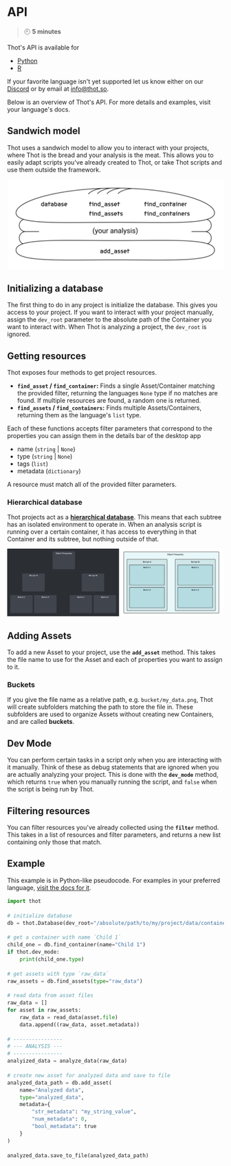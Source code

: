 # API
> :clock9: **5 minutes**

Thot's API is available for
+ [Python](python)
+ [R](r)

If your favorite language isn't yet supported let us know either on our [Discord](https://discord.gg/Kv2c5XynfV) or by email at <info@thot.so>.

Below is an overview of Thot's API. For more details and examples, visit your language's docs.

## Sandwich model
Thot uses a sandwich model to allow you to interact with your projects, where Thot is the bread and your analysis is the meat.
This allows you to easily adapt scripts you've already created to Thot, or take Thot scripts and use them outside the framework.

![Thot's API sandwich model](images/sandwich_model.png)

## Initializing a database
The first thing to do in any project is initialize the database. This gives you access to your project.
If you want to interact with your project manually, assign the `dev_root` parameter to the absolute path of the Container you want to interact with. When Thot is analyzing a project, the `dev_root` is ignored.

## Getting resources
Thot exposes four methods to get project resources.
+ **`find_asset` / `find_container`:** Finds a single Asset/Container matching the provided filter, returning the languages `None` type if no matches are found.
If multiple resources are found, a random one is returned.
+ **`find_assets` / `find_containers`:** Finds multiple Assets/Containers, returning them as the language's `list` type.

Each of these functions accepts filter parameters that correspond to the properties you can assign them in the details bar of the desktop app
+ name  (`string` | `None`)
+ type (`string` | `None`)
+ tags (`list`)
+ metadata (`dictionary`)

A resource must match all of the provided filter parameters.

### Hierarchical database
Thot projects act as a [**hierarchical database**](https://en.wikipedia.org/wiki/Hierarchical_database_model). This means that each subtree has an isolated environment to operate in. When an analysis script is running over a certain container, it has access to everything in that Container and its subtree, but nothing outside of that.

![Example of hierarchical database](images/hierarchical_database.png)

## Adding Assets
To add a new Asset to your project, use the **`add_asset`** method.
This takes the file name to use for the Asset and each of properties you want to assign to it.

### Buckets
If you give the file name as a relative path, e.g. `bucket/my_data.png`, Thot will create subfolders matching the path to store the file in. These subfolders are used to organize Assets without creating new Containers, and are called **buckets**.

## Dev Mode
You can perform certain tasks in a script only when you are interacting with it manually.
Think of these as debug statements that are ignored when you are actually analyzing your project.
This is done with the **`dev_mode`** method, which returns `true` when you manually running the script, and `false` when the script is being run by Thot.

## Filtering resources
You can filter resources you've already collected using the **`filter`** method. This takes in a list of resources and filter parameters, and returns a new list containing only those that match.

## Example
This example is in Python-like pseudocode. For examples in your preferred language, [visit the docs for it](#api).

```python
import thot

# initialize database
db = thot.Database(dev_root="/absolute/path/to/my/project/data/container")

# get a container with name `Child 1`
child_one = db.find_container(name="Child 1")
if thot.dev_mode:
    print(child_one.type)

# get assets with type `raw_data`
raw_assets = db.find_assets(type="raw_data")

# read data from asset files
raw_data = []
for asset in raw_assets:
    raw_data = read_data(asset.file)
    data.append((raw_data, asset.metadata))

# ----------------
# --- ANALYSIS ---
# ----------------
analyized_data = analyze_data(raw_data)

# create new asset for analyzed data and save to file
analyzed_data_path = db.add_asset(
    name="Analyzed data",
    type="analyzed_data",
    metadata={
        "str_metadata": "my_string_value",
        "num_metadata": 0,
        "bool_metadata": true
    }
)

analyzed_data.save_to_file(analyzed_data_path)
```